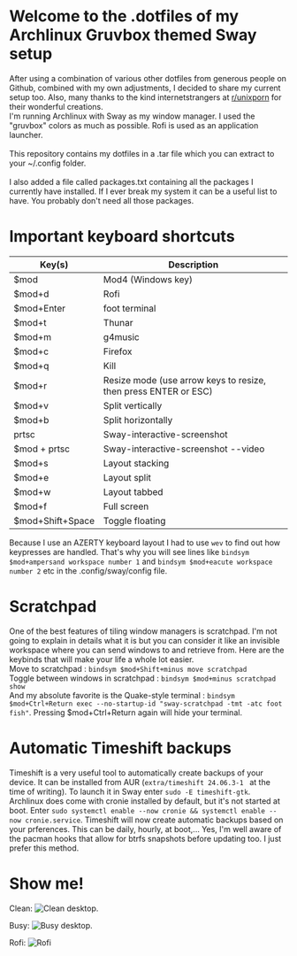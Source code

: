# Welcome to the .dotfiles of my Archlinux Gruvbox themed Sway setup

After using a combination of various other dotfiles from generous people on Github, combined with my own adjustments, I decided to share my current setup too. Also, many thanks to the kind internetstrangers at <A HREF="https://www.reddit.com/r/unixporn/">r/unixporn</A> for their wonderful creations.<BR />
I'm running Archlinux with Sway as my window manager. I used the "gruvbox" colors as much as possible.  Rofi is used as an application launcher.<BR />
<BR />
This repository contains my dotfiles in a .tar file which you can extract to your ~/.config folder.<BR />
<BR />
I also added a file called packages.txt containing all the packages I currently have installed.  If I ever break my system it can be a useful list to have.  You probably don't need all those packages.

# Important keyboard shortcuts

| Key(s) | Description |
| --- | --- |
| $mod | Mod4 (Windows key) |
| $mod+d | Rofi |
| $mod+Enter | foot terminal |
| $mod+t | Thunar |
| $mod+m | g4music |
| $mod+c | Firefox |
| $mod+q | Kill |
| $mod+r | Resize mode (use arrow keys to resize, then press ENTER or ESC) |
| $mod+v | Split vertically |
| $mod+b | Split horizontally | 
| prtsc | Sway-interactive-screenshot |
| $mod + prtsc | Sway-interactive-screenshot --video |
| $mod+s | Layout stacking |
| $mod+e | Layout split |
| $mod+w | Layout tabbed |
| $mod+f | Full screen |
| $mod+Shift+Space | Toggle floating |

Because I use an AZERTY keyboard layout I had to use ```wev``` to find out how keypresses are handled.  That's why you will see lines like ```bindsym $mod+ampersand workspace number 1``` and ```bindsym $mod+eacute workspace number 2``` etc in the .config/sway/config file.<BR />


# Scratchpad
One of the best features of tiling window managers is scratchpad.  I'm not going to explain in details what it is but you can consider it like an invisible workspace where you can send windows to and retrieve from.  Here are the keybinds that will make your life a whole lot easier.<BR />
Move to scratchpad : ```bindsym $mod+Shift+minus move scratchpad```<BR />
Toggle between windows in scratchpad : ```bindsym $mod+minus scratchpad show```<BR />
And my absolute favorite is the Quake-style terminal : ```bindsym $mod+Ctrl+Return exec --no-startup-id "sway-scratchpad -tmt -atc foot fish"```. Pressing $mod+Ctrl+Return again will hide your terminal.  <BR />

# Automatic Timeshift backups
Timeshift is a very useful tool to automatically create backups of your device.   It can be installed from AUR (```extra/timeshift 24.06.3-1 ``` at the time of writing).  To launch it in Sway enter ```sudo -E timeshift-gtk```. <BR />
Archlinux does come with cronie installed by default, but it's not started at boot.  Enter ```sudo systemctl enable --now cronie && systemctl enable --now cronie.service```.  Timeshift will now create automatic backups based on your prferences.  This can be daily, hourly, at boot,...  Yes, I'm well aware of the pacman hooks that allow for btrfs snapshots before updating too.  I just prefer this method.<BR />

# Show me!
Clean:
![Clean desktop.](https://github.com/himselfish/dotfiles/blob/main/desktop_clean.png)

Busy:
![Busy desktop.](https://github.com/himselfish/dotfiles/blob/main/desktop_fake_busy.png)

Rofi:
![Rofi](https://github.com/himselfish/dotfiles/blob/main/desktop_rofi.png)
